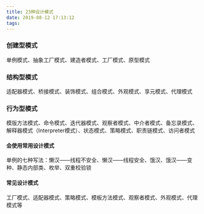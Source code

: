 ```yaml
---
title: 23种设计模式
date: 2019-08-12 17:13:12
tags:
---
```

### 创建型模式
单例模式、抽象工厂模式、建造者模式、工厂模式、原型模式

### 结构型模式 
适配器模式、桥接模式、装饰模式、组合模式、外观模式、享元模式、代理模式

### 行为型模式 
模版方法模式、命令模式、迭代器模式、观察者模式、中介者模式、备忘录模式、解释器模式（Interpreter模式）、状态模式、策略模式、职责链模式、访问者模式

#### 会使用常用设计模式
单例的七种写法：懒汉——线程不安全、懒汉——线程安全、饿汉、饿汉——变种、静态内部类、枚举、双重校验锁

#### 常见设计模式
工厂模式、适配器模式、策略模式、模板方法模式、观察者模式、外观模式、代理模式等